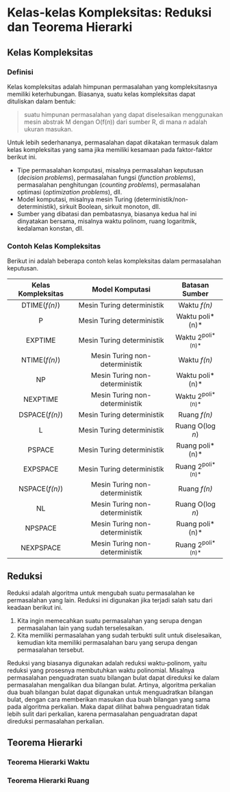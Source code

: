 # Kelas-kelas Kompleksitas: Reduksi dan Teorema Hierarki

## Kelas Kompleksitas
### Definisi
Kelas kompleksitas adalah himpunan permasalahan yang kompleksitasnya memiliki keterhubungan. Biasanya, suatu kelas kompleksitas dapat dituliskan dalam bentuk:
> suatu himpunan permasalahan yang dapat diselesaikan menggunakan mesin abstrak M dengan O(f(*n*)) dari sumber R, di mana *n* adalah ukuran masukan.

Untuk lebih sederhananya, permasalahan dapat dikatakan termasuk dalam kelas kompleksitas yang sama jika memiliki kesamaan pada faktor-faktor berikut ini.
- Tipe permasalahan komputasi, misalnya permasalahan keputusan (*decision problems*), permasalahan fungsi (*function problems*), permasalahan penghitungan (*counting problems*), permasalahan optimasi (*optimization problems*), dll.
- Model komputasi, misalnya mesin Turing (deterministik/non-deterministik), sirkuit Boolean, sirkuit monoton, dll.
- Sumber yang dibatasi dan pembatasnya, biasanya kedua hal ini dinyatakan bersama, misalnya waktu polinom, ruang logaritmik, kedalaman konstan, dll.

### Contoh Kelas Kompleksitas
Berikut ini adalah beberapa contoh kelas kompleksitas dalam permasalahan keputusan.

Kelas Kompleksitas | Model Komputasi | Batasan Sumber
:---:|:---:|:---:
DTIME(*f(n)*)|Mesin Turing deterministik|Waktu *f(n)*
P|Mesin Turing deterministik|Waktu poli*(n)*
EXPTIME|Mesin Turing deterministik|Waktu 2<sup>poli*(n)*</sup>
NTIME(*f(n)*)|Mesin Turing non-deterministik|Waktu *f(n)*
NP|Mesin Turing non-deterministik|Waktu poli*(n)*
NEXPTIME|Mesin Turing non-deterministik|Waktu 2<sup>poli*(n)*</sup>
DSPACE(*f(n)*)|Mesin Turing deterministik|Ruang *f(n)*
L|Mesin Turing deterministik|Ruang O(log *n*)
PSPACE|Mesin Turing deterministik|Ruang poli*(n)*
EXPSPACE|Mesin Turing deterministik|Ruang 2<sup>poli*(n)*</sup>
NSPACE(*f(n)*)|Mesin Turing non-deterministik|Ruang *f(n)*
NL|Mesin Turing non-deterministik|Ruang O(log *n*)
NPSPACE|Mesin Turing non-deterministik|Ruang poli*(n)*
NEXPSPACE|Mesin Turing non-deterministik|Ruang 2<sup>poli*(n)*</sup>


## Reduksi
Reduksi adalah algoritma untuk mengubah suatu permasalahan ke permasalahan yang lain. Reduksi ini digunakan jika terjadi salah satu dari keadaan berikut ini.

1. Kita ingin memecahkan suatu permasalahan yang serupa dengan permasalahan lain yang sudah terselesaikan.
2. Kita memiliki permasalahan yang sudah terbukti sulit untuk diselesaikan, kemudian kita memiliki permasalahan baru yang serupa dengan permasalahan tersebut.

Reduksi yang biasanya digunakan adalah reduksi waktu-polinom, yaitu reduksi yang prosesnya membutuhkan waktu polinomial. Misalnya permasalahan penguadratan suatu bilangan bulat dapat direduksi ke dalam permasalahan mengalikan dua bilangan bulat. Artinya, algoritma perkalian dua buah bilangan bulat dapat digunakan untuk menguadratkan bilangan bulat, dengan cara memberikan masukan dua buah bilangan yang sama pada algoritma perkalian. Maka dapat dilihat bahwa penguadratan tidak lebih sulit dari perkalian, karena permasalahan penguadratan dapat direduksi permasalahan perkalian.

## Teorema Hierarki
### Teorema Hierarki Waktu

### Teorema Hierarki Ruang
